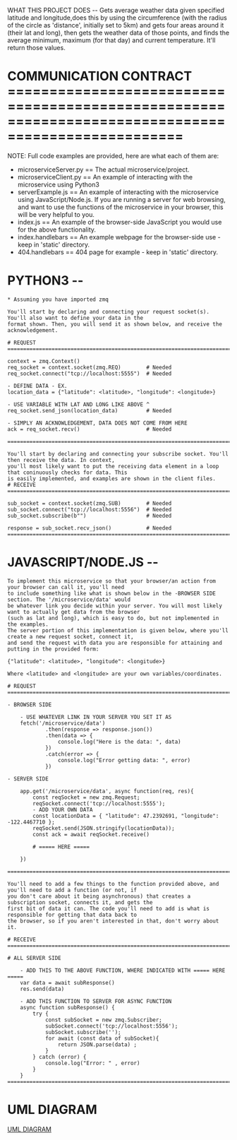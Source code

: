 WHAT THIS PROJECT DOES -- 
Gets average weather data given specified latitude and longitude,does this by using the circumference 
(with the radius of the circle as 'distance', initially set to 5km) and gets four areas around it 
(their lat and long), then gets the weather data of those points, and finds the average minimum, maximum
(for that day) and current temperature. It'll return those values.


# COMMUNICATION CONTRACT ===================================================================================================

NOTE: Full code examples are provided, here are what each of them are:
- microserviceServer.py   ==  The actual microservice/project. 
- microserviceClient.py   ==  An example of interacting with the microservice using Python3
- serverExample.js        ==  An example of interacting with the microservice using JavaScript/Node.js.
                            If you are running a server for web browsing, and want to use the functions
                            of the microservice in your browser, this will be very helpful to you.
- index.js                == An example of the browser-side JavaScript you would use for the above functionality.
- index.handlebars        == An example webpage for the browser-side use - keep in 'static' directory.
- 404.handlebars          == 404 page for example - keep in 'static' directory.




# PYTHON3 --

    * Assuming you have imported zmq
     
    You'll start by declaring and connecting your request socket(s). You'll also want to define your data in the 
    format shown. Then, you will send it as shown below, and receive the acknowledgement.

    # REQUEST ===================================================================================================

    context = zmq.Context()
    req_socket = context.socket(zmq.REQ)        # Needed
    req_socket.connect("tcp://localhost:5555")  # Needed

    - DEFINE DATA - EX.
    location_data = {"latitude": <latitude>, "longitude": <longitude>}

    - USE VARIABLE WITH LAT AND LONG LIKE ABOVE ^
    req_socket.send_json(location_data)         # Needed

    - SIMPLY AN ACKNOWLEDGEMENT, DATA DOES NOT COME FROM HERE
    ack = req_socket.recv()                     # Needed

    ============================================================================================================

    You'll start by declaring and connecting your subscribe socket. You'll then receive the data. In context,
    you'll most likely want to put the receiving data element in a loop that coninuously checks for data. This
    is easily implemented, and examples are shown in the client files.
    # RECEIVE ==================================================================================================

    sub_socket = context.socket(zmq.SUB)        # Needed
    sub_socket.connect("tcp://localhost:5556")  # Needed
    sub_socket.subscribe(b"")                   # Needed

    response = sub_socket.recv_json()           # Needed
    ============================================================================================================



# JAVASCRIPT/NODE.JS --

    To implement this microservice so that your browser/an action from your browser can call it, you'll need
    to include something like what is shown below in the -BROWSER SIDE section. The '/microservice/data' would
    be whatever link you decide within your server. You will most likely want to actually get data from the browser
    (such as lat and long), which is easy to do, but not implemented in the examples. 
    The server portion of this implementation is given below, where you'll create a new request socket, connect it,
    and send the request with data you are responsible for attaining and putting in the provided form:

    {"latitude": <latitude>, "longitude": <longitude>}

    Where <latitude> and <longitude> are your own variables/coordinates.

    # REQUEST ==================================================================================================

    - BROWSER SIDE

        - USE WHATEVER LINK IN YOUR SERVER YOU SET IT AS
        fetch('/microservice/data')
                .then(response => response.json())
                .then(data => {
                    console.log("Here is the data: ", data)
                })
                .catch(error => {
                    console.log("Error getting data: ", error)
                })

    - SERVER SIDE

        app.get('/microservice/data', async function(req, res){    
            const reqSocket = new zmq.Request;
            reqSocket.connect('tcp://localhost:5555');
            - ADD YOUR OWN DATA
            const locationData = { "latitude": 47.2392691, "longitude": -122.4467710 };
            reqSocket.send(JSON.stringify(locationData));
            const ack = await reqSocket.receive()

            # ===== HERE =====

        })

    ============================================================================================================

    You'll need to add a few things to the function provided above, and you'll need to add a function (or not, if
    you don't care about it being asynchronous) that creates a subscription socket, connects it, and gets the
    first bit of data it can. The code you'll need to add is what is responsible for getting that data back to
    the browser, so if you aren't interested in that, don't worry about it.

    # RECEIVE ==================================================================================================

    # ALL SERVER SIDE 

        - ADD THIS TO THE ABOVE FUNCTION, WHERE INDICATED WITH ===== HERE =====
        var data = await subResponse()
        res.send(data)

        - ADD THIS FUNCTION TO SERVER FOR ASYNC FUNCTION
        async function subResponse() {
            try {  
                const subSocket = new zmq.Subscriber;
                subSocket.connect('tcp://localhost:5556');
                subSocket.subscribe('');
                for await (const data of subSocket){
                    return JSON.parse(data) ;
                }
            } catch (error) {
                console.log("Error: " , error)
            }
        }
    ============================================================================================================


# UML DIAGRAM
[UML DIAGRAM](UML2.drawio.png)
